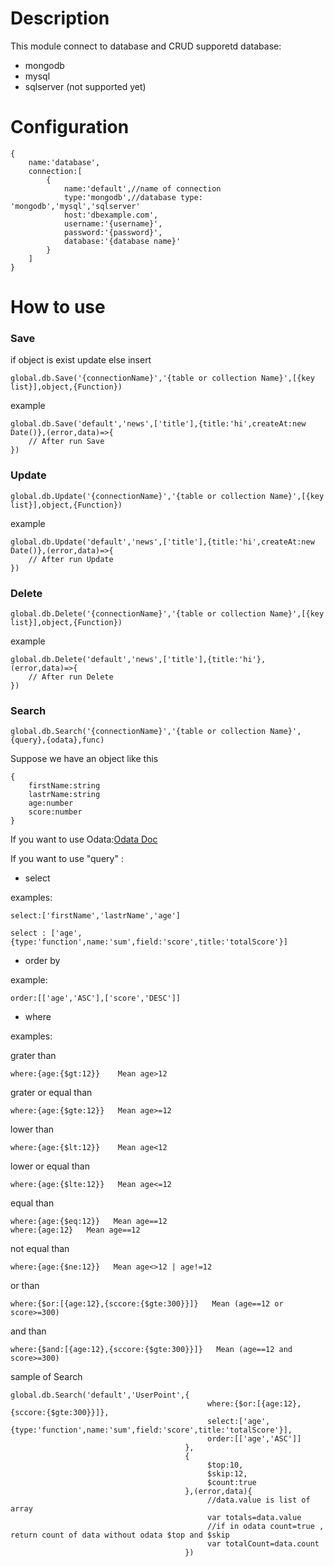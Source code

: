 # Description
This module connect to database and CRUD
supporetd database:
- mongodb
- mysql
- sqlserver (not supported yet)


# Configuration
 
    {
        name:'database',
        connection:[
            {
                name:'default',//name of connection
                type:'mongodb',//database type: 'mongodb','mysql','sqlserver'
                host:'dbexample.com',
                username:'{username}',
                password:'{password}',
                database:'{database name}'
            }
        ]
    }
    
# How to use

### Save
if object is exist update else insert

    global.db.Save('{connectionName}','{table or collection Name}',[{key list}],object,{Function})
    
example

    global.db.Save('default','news',['title'],{title:'hi',createAt:new Date()},(error,data)=>{
        // After run Save
    })
    
### Update    

    global.db.Update('{connectionName}','{table or collection Name}',[{key list}],object,{Function})
    
example

    global.db.Update('default','news',['title'],{title:'hi',createAt:new Date()},(error,data)=>{
        // After run Update
    })
    
### Delete 

    global.db.Delete('{connectionName}','{table or collection Name}',[{key list}],object,{Function})
    
example

    global.db.Delete('default','news',['title'],{title:'hi'},(error,data)=>{
        // After run Delete
    })

### Search
        
    global.db.Search('{connectionName}','{table or collection Name}',{query},{odata},func)
    
Suppose we have an object like this

    {
        firstName:string
        lastrName:string
        age:number
        score:number
    }
    
If you want to use Odata:[Odata Doc](http://www.odata.org/documentation/)


If you want to use "query" :

- select

examples:

    select:['firstName','lastrName','age']

    select : ['age',{type:'function',name:'sum',field:'score',title:'totalScore'}]
        
- order by

example:
            
    order:[['age','ASC'],['score','DESC']]      

- where

examples:

grater than

    where:{age:{$gt:12}}    Mean age>12
    
grater or equal than

    where:{age:{$gte:12}}   Mean age>=12
    
lower than

    where:{age:{$lt:12}}    Mean age<12
    
lower or equal than

    where:{age:{$lte:12}}   Mean age<=12
    
equal than

    where:{age:{$eq:12}}   Mean age==12 
    where:{age:12}   Mean age==12 
    
not equal than

    where:{age:{$ne:12}}   Mean age<>12 | age!=12  
    
or than

    where:{$or:[{age:12},{sccore:{$gte:300}}]}   Mean (age==12 or score>=300) 
    
and than

    where:{$and:[{age:12},{sccore:{$gte:300}}]}   Mean (age==12 and score>=300) 
    
    
sample of Search    

    global.db.Search('default','UserPoint',{
                                                where:{$or:[{age:12},{sccore:{$gte:300}}]},
                                                select:['age',{type:'function',name:'sum',field:'score',title:'totalScore'}],
                                                order:[['age','ASC']]
                                           },
                                           {
                                                $top:10,
                                                $skip:12,
                                                $count:true
                                           },(error,data){
                                                //data.value is list of array
                                                var totals=data.value
                                                //if in odata count=true , return count of data without odata $top and $skip
                                                var totalCount=data.count
                                           })